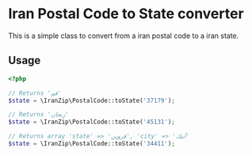 # Iran Postal Code to State converter
This is a simple class to convert from a iran postal code to a iran state.

Usage 
-----

```php
<?php

// Returns 'قم'
$state = \IranZip\PostalCode::toState('37179');

// Returns 'زنجان'
$state = \IranZip\PostalCode::toState('45131');

// Returns array 'state' => 'قزوین', 'city' => 'آبيك'
$state = \IranZip\PostalCode::toState('34411');

```
